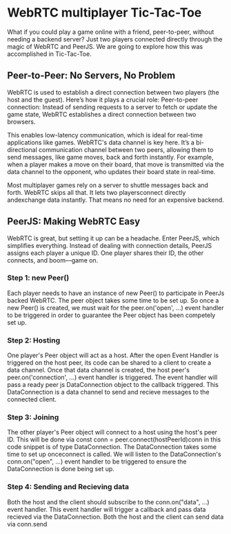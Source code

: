 # WebRTC multiplayer Tic-Tac-Toe

What if you could play a game online with a friend, peer-to-peer, without needing a backend server? Just two players connected directly through the magic of WebRTC and PeerJS. We are going to explore how this was accomplished in Tic-Tac-Toe.

## Peer-to-Peer: No Servers, No Problem

WebRTC is used to establish a direct connection between two players (the host and the guest). Here’s how it plays a crucial role: Peer-to-peer connection: Instead of sending requests to a server to fetch or update the game state, WebRTC establishes a direct connection between two browsers.

This enables low-latency communication, which is ideal for real-time applications like games. WebRTC's data channel is key here. It’s a bi-directional communication channel between two peers, allowing them to send messages, like game moves, back and forth instantly. For example, when a player makes a move on their board, that move is transmitted via the data channel to the opponent, who updates their board state in real-time.

Most multiplayer games rely on a server to shuttle messages back and forth. WebRTC skips all that. It lets two playersconnect directly andexchange data instantly. That means no need for an expensive backend.

## PeerJS: Making WebRTC Easy

WebRTC is great, but setting it up can be a headache. Enter PeerJS, which simplifies everything. Instead of dealing with connection details, PeerJS assigns each player a unique ID. One player shares their ID, the other connects, and boom—game on.

### Step 1: new Peer()

Each player needs to have an instance of new Peer() to participate in PeerJs backed WebRTC. The peer object takes some time to be set up. So once a new Peer() is created, we must wait for the peer.on('open', ...) event handler to be triggered in order to guarantee the Peer object has been competely set up.

### Step 2: Hosting

One player's Peer object will act as a host. After the open Event Handler is triggered on the host peer, its code can be shared to a client to create a data channel. Once that data channel is created, the host peer's peer.on('connection', ...) event handler is triggered. The event handler will pass a ready peer js DataConnection object to the callback triggered. This DataConnection is a data channel to send and recieve messages to the connected client.

### Step 3: Joining

The other player's Peer object will connect to a host using the host's peer ID. This will be done via const conn = peer.connect(hostPeerId)conn in this code snippet is of type DataConnection. The DataConnection takes some time to set up onceconnect is called. We will listen to the DataConnection's conn.on("open", ...) event handler to be triggered to ensure the DataConnection is done being set up.

### Step 4: Sending and Recieving data

Both the host and the client should subscribe to the conn.on("data", ...) event handler. This event handler will trigger a callback and pass data recieved via the DataConnection. Both the host and the client can send data via conn.send
